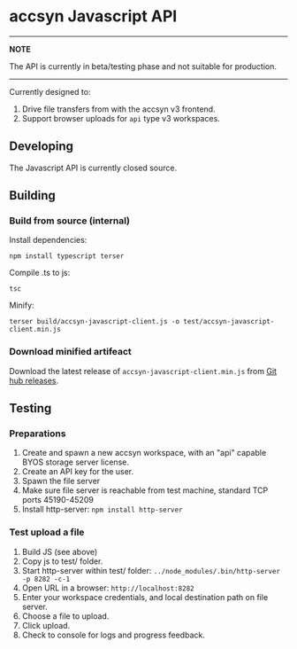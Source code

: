 # accsyn Javascript API

---
**NOTE**

The API is currently in beta/testing phase and not suitable for production.

---


Currently designed to:

1. Drive file transfers from with the accsyn v3 frontend.
2. Support browser uploads for `api` type v3 workspaces.


## Developing

The Javascript API is currently closed source.


## Building


### Build from source (internal)

Install dependencies:

```
npm install typescript terser
```

Compile .ts to js:

```
tsc
```


Minify:

```
terser build/accsyn-javascript-client.js -o test/accsyn-javascript-client.min.js
```

### Download minified artifeact 


Download the latest release of `accsyn-javascript-client.min.js` from [Git hub releases](https://github.com/accsyn/javascript-api/releases/latest).



## Testing

### Preparations

1. Create and spawn a new accsyn workspace, with an "api" capable BYOS storage server license.
2. Create an API key for the user.
3. Spawn the file server
4. Make sure file server is reachable from test machine, standard TCP ports 45190-45209
5. Install http-server: `npm install http-server`

### Test upload a file

1. Build JS (see above)
2. Copy js to test/ folder.
3. Start http-server within test/ folder: `../node_modules/.bin/http-server -p 8282 -c-1`
4. Open URL in a browser: `http://localhost:8282`
5. Enter your workspace credentials, and local destination path on file server.
6. Choose a file to upload.
7. Click upload.
8. Check to console for logs and progress feedback.

